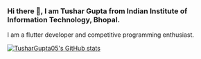 ### Hi there 👋, I am Tushar Gupta from Indian Institute of Information Technology, Bhopal.
I am a flutter developer and competitive programming enthusiast.

[![TusharGupta05's GitHub stats](https://github-readme-stats.vercel.app/api?username=TusharGupta05)](https://github.com/anuraghazra/github-readme-stats)


<!--
**TusharGupta05/TusharGupta05** is a ✨ _special_ ✨ repository because its `README.md` (this file) appears on your GitHub profile.

Here are some ideas to get you started:

- 🔭 I’m currently working on ...
- 🌱 I’m currently learning ...
- 👯 I’m looking to collaborate on ...
- 🤔 I’m looking for help with ...
- 💬 Ask me about ...
- 📫 How to reach me: ...
- 😄 Pronouns: ...
- ⚡ Fun fact: ...
-->
